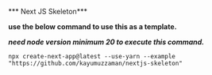 *** Next JS Skeleton***

**use the below command to use this as a template.**

***need node version minimum 20 to execute this command.***

```
npx create-next-app@latest --use-yarn --example "https://github.com/kayumuzzaman/nextjs-skeleton"
```
